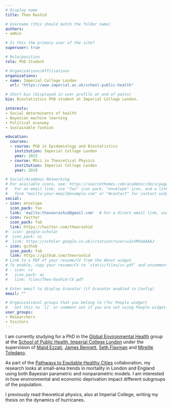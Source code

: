 ```yaml
---
# Display name
title: Theo Rashid

# Username (this should match the folder name)
authors:
- admin

# Is this the primary user of the site?
superuser: true

# Role/position
role: PhD Student

# Organizations/Affiliations
organizations:
- name: Imperial College London
  url: "https://www.imperial.ac.uk/school-public-health"

# Short bio (displayed in user profile at end of posts)
bio: Biostatistics PhD student at Imperial College London.

interests:
- Social determinants of health
- Bayesian machine learning
- Political economy
- Sustainable fashion

education:
  courses:
  - course: PhD in Epidemiology and Biostatistics
    institution: Imperial College London
    year: 2023
  - course: MSci in Theoretical Physics
    institution: Imperial College London
    year: 2019

# Social/Academic Networking
# For available icons, see: https://sourcethemes.com/academic/docs/page-builder/#icons
#   For an email link, use "fas" icon pack, "envelope" icon, and a link in the
#   form "mailto:your-email@example.com" or "#contact" for contact widget.
social:
- icon: envelope
  icon_pack: fas
  link: 'mailto:theoaorashid@gmail.com'  # For a direct email link, use "mailto:test@example.org".
- icon: twitter
  icon_pack: fab
  link: https://twitter.com/theorashid
#- icon: google-scholar
#  icon_pack: ai
#  link: https://scholar.google.co.uk/citations?user=sIwtMXoAAAAJ
- icon: github
  icon_pack: fab
  link: https://github.com/theorashid
# Link to a PDF of your resume/CV from the About widget.
# To enable, copy your resume/CV to `static/files/cv.pdf` and uncomment the lines below.
# - icon: cv
#   icon_pack: ai
#   link: files/Theo-Rashid-CV.pdf

# Enter email to display Gravatar (if Gravatar enabled in Config)
email: ""

# Organizational groups that you belong to (for People widget)
#   Set this to `[]` or comment out if you are not using People widget.
user_groups:
- Researchers
- Visitors
---
```


I am currently studying for a PhD in the [Global Environmental Health](http://globalenvhealth.org) group at the [School of Public Health, Imperial College London](https://www.imperial.ac.uk/school-public-health) under the supervision of [Majid Ezzati](https://www.imperial.ac.uk/people/majid.ezzati), [James Bennett](https://www.imperial.ac.uk/people/umahx99), [Seth Flaxman](http://sethrf.com/) and [Mireille Toledano](https://www.imperial.ac.uk/people/m.toledano).

As part of the [Pathways to Equitable Healthy Cities](http://equitablehealthycities.org) collaboration, my research looks at small-area trends in mortality in London and England using both Bayesian parametric and nonparametric models. I am interested in how environmental and economic deprivation impact different subgroups of the population.

I previously read theoretical physics, also at Imperial College, writing my thesis on the dynamics of hurricanes.
